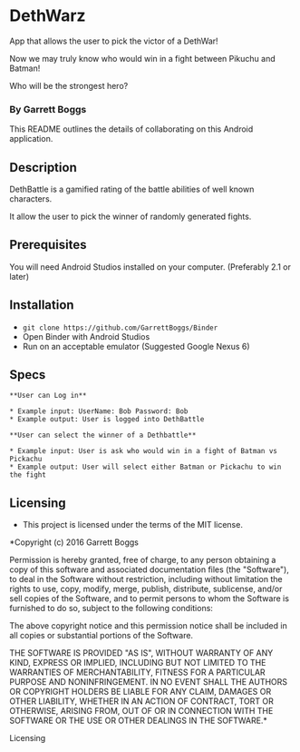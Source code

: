 # DethWarz
App that allows the user to pick the victor of a DethWar!

Now we may truly know who would win in a fight between Pikuchu and Batman!

Who will be the strongest hero?

### By Garrett Boggs

This README outlines the details of collaborating on this Android application.

## Description

DethBattle is a gamified rating of the battle abilities of well known characters.

It allow the user to pick the winner of randomly generated fights.

## Prerequisites

You will need Android Studios installed on your computer. (Preferably 2.1 or later)

## Installation

* `git clone https://github.com/GarrettBoggs/Binder`
* Open Binder with Android Studios
* Run on an acceptable emulator (Suggested Google Nexus 6)

## Specs

    **User can Log in**

    * Example input: UserName: Bob Password: Bob
    * Example output: User is logged into DethBattle

    **User can select the winner of a Dethbattle**

    * Example input: User is ask who would win in a fight of Batman vs Pickachu
    * Example output: User will select either Batman or Pickachu to win the fight
  

## Licensing

  * This project is licensed under the terms of the MIT license.

   *Copyright (c) 2016 Garrett Boggs

Permission is hereby granted, free of charge, to any person obtaining a copy of this software and associated documentation files (the "Software"), to deal in the Software without restriction, including without limitation the rights to use, copy, modify, merge, publish, distribute, sublicense, and/or sell copies of the Software, and to permit persons to whom the Software is furnished to do so, subject to the following conditions:

The above copyright notice and this permission notice shall be included in all copies or substantial portions of the Software.

THE SOFTWARE IS PROVIDED "AS IS", WITHOUT WARRANTY OF ANY KIND, EXPRESS OR IMPLIED, INCLUDING BUT NOT LIMITED TO THE WARRANTIES OF MERCHANTABILITY, FITNESS FOR A PARTICULAR PURPOSE AND NONINFRINGEMENT. IN NO EVENT SHALL THE AUTHORS OR COPYRIGHT HOLDERS BE LIABLE FOR ANY CLAIM, DAMAGES OR OTHER LIABILITY, WHETHER IN AN ACTION OF CONTRACT, TORT OR OTHERWISE, ARISING FROM, OUT OF OR IN CONNECTION WITH THE SOFTWARE OR THE USE OR OTHER DEALINGS IN THE SOFTWARE.*

Licensing
